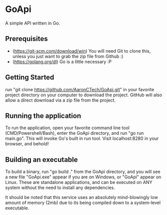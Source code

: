 # GoApi

A simple API written in Go.

## Prerequisites

 * (https://git-scm.com/download/win) You will need Git to clone this, unless you just want to grab the zip file from Github :)
 * (https://golang.org/dl) Go is a little necessary :P

## Getting Started

run "git clone https://github.com/AaronCTech/GoApi.git" in your favorite project directory on your computer to download the project. GitHub will also allow a direct download via a zip file from the project.

## Running the application

To run the application, open your favorite command line tool (CMD/Powershell/Bash), enter the GoApi directory, and run "go run main.go". This will invoke Go's built in run tool. Visit localhost:8280 in your browser, and behold!

## Building an executable

To build a binary, run "go build ." from the GoApi directory, and you will see a new file "GoApi.exe" appear if you are on Windows, or "GoApi" appear on Linux. These are standalone applications, and can be executed on ANY system without the need to install any dependencies.

It should be noted that this service uses an absolutely mind-blowingly low amount of memory (2mb) due to its being compiled down to a system-level executable.